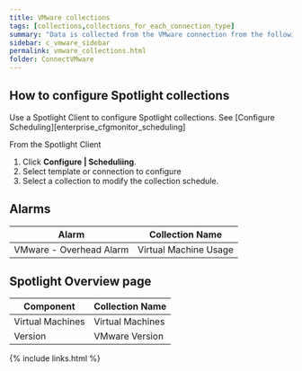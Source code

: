 ```yaml
---
title: VMware collections
tags: [collections,collections_for_each_connection_type]
summary: "Data is collected from the VMware connection from the following Spotlight collections."
sidebar: c_vmware_sidebar
permalink: vmware_collections.html
folder: ConnectVMware
---
```






## How to configure Spotlight collections

Use a Spotlight Client to configure Spotlight collections. See [Configure Scheduling][enterprise_cfgmonitor_scheduling]

From the Spotlight Client

1.  Click **Configure \| Scheduliing**.
2.  Select template or connection to configure
3.  Select a collection to modify the collection schedule.


## Alarms

Alarm     | Collection Name
----------|----------------
VMware - Overhead Alarm | Virtual Machine Usage


## Spotlight Overview page

Component | Collection Name
----------|----------------
Virtual Machines | Virtual Machines
Version | VMware Version

{% include links.html %}
